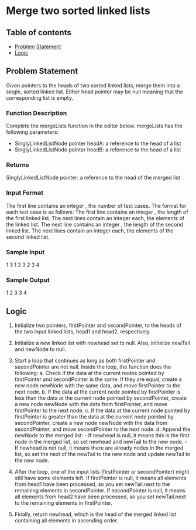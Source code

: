 # Merge two sorted linked lists

## Table of contents
- [Problem Statement](#problem-statement)
- [Logic](#logic)

## Problem Statement
Given pointers to the heads of two sorted linked lists, merge them into a single, sorted linked list. Either head pointer may be null meaning that the corresponding list is empty.

### Function Description
Complete the mergeLists function in the editor below.
mergeLists has the following parameters:
- SinglyLinkedListNode pointer headA: a reference to the head of a list
- SinglyLinkedListNode pointer headB: a reference to the head of a list

### Returns
SinglyLinkedListNode pointer: a reference to the head of the merged list

### Input Format
The first line contains an integer , the number of test cases.
The format for each test case is as follows:
The first line contains an integer , the length of the first linked list.
The next  lines contain an integer each, the elements of the linked list.
The next line contains an integer , the length of the second linked list.
The next  lines contain an integer each, the elements of the second linked list.

### Sample Input

1
3
1
2
3
2
3
4

### Sample Output
1 2 3 3 4 

## Logic
1. Initialize two pointers, firstPointer and secondPointer, to the heads of the two input linked lists, head1 and head2, respectively.

2. Initialize a new linked list with newhead set to null. Also, initialize newTail and newNode to null.

3. Start a loop that continues as long as both firstPointer and secondPointer are not null. Inside the loop, the function does the following:
    a. Check if the data at the current nodes pointed by firstPointer and secondPointer is the same. If they are equal, create a new node newNode with the same data, and move firstPointer to the next node.
    b. If the data at the current node pointed by firstPointer is less than the data at the current node pointed by secondPointer, create a new node newNode with the data from firstPointer, and move firstPointer to the next node.
    c. If the data at the current node pointed by firstPointer is greater than the data at the current node pointed by secondPointer, create a new node newNode with the data from secondPointer, and move secondPointer to the next node.
    d. Append the newNode to the merged list:
        - If newhead is null, it means this is the first node in the merged list, so set newhead and newTail to the new node.
        - If newhead is not null, it means there are already nodes in the merged list, so set the next of the newTail to the new node and update newTail to the new node.

4. After the loop, one of the input lists (firstPointer or secondPointer) might still have some elements left. If firstPointer is null, it means all elements from head1 have been processed, so you set newTail.next to the remaining elements in secondPointer. If secondPointer is null, it means all elements from head2 have been processed, so you set newTail.next to the remaining elements in firstPointer.

5. Finally, return newhead, which is the head of the merged linked list containing all elements in ascending order.